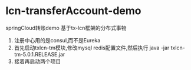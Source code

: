 # lcn-transferAccount-demo
springCloud转账demo 基于tx-lcn框架的分布式事物

1. 注册中心用的是consul,而不是Eureka 
2. 首先启动txlcn-tm模块,修改mysql redis配置文件,然后执行 java -jar txlcn-tm-5.0.1.RELEASE.jar 
3. 接着再启动两个项目 
